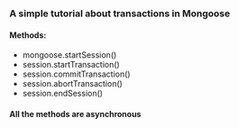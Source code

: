 ### A simple tutorial about transactions in Mongoose

#### Methods:
*  mongoose.startSession()
*  session.startTransaction()
*  session.commitTransaction()
*  session.abortTransaction()
*  session.endSession()

#### All the methods are asynchronous
